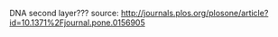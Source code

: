 DNA second layer???
source: http://journals.plos.org/plosone/article?id=10.1371%2Fjournal.pone.0156905
